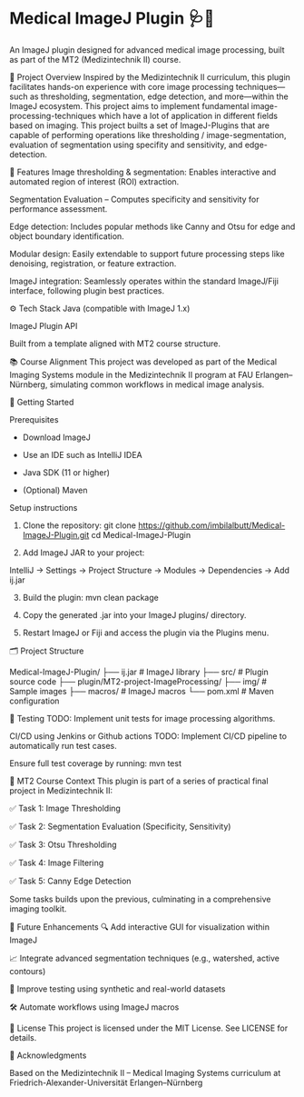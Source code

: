# Medical ImageJ Plugin 🩺🔬
An ImageJ plugin designed for advanced medical image processing, built as part of the MT2 (Medizintechnik II) course.

🎯 Project Overview
Inspired by the Medizintechnik II curriculum, this plugin facilitates hands-on experience with core image processing techniques—such as thresholding, segmentation, edge detection, and more—within the ImageJ ecosystem. This project aims to implement fundamental image-processing-techniques which have a lot of application in different fields based on imaging. This project builts a set of ImageJ-Plugins that are capable of performing operations like thresholding / image-segmentation, evaluation of segmentation using specifity and sensitivity, and edge-detection.


🧩 Features
Image thresholding & segmentation: Enables interactive and automated region of interest (ROI) extraction.

Segmentation Evaluation – Computes specificity and sensitivity for performance assessment.

Edge detection: Includes popular methods like Canny and Otsu for edge and object boundary identification.

Modular design: Easily extendable to support future processing steps like denoising, registration, or feature extraction.

ImageJ integration: Seamlessly operates within the standard ImageJ/Fiji interface, following plugin best practices.

⚙️ Tech Stack
Java (compatible with ImageJ 1.x)

ImageJ Plugin API

Built from a template aligned with MT2 course structure.

📚 Course Alignment
This project was developed as part of the Medical Imaging Systems module in the Medizintechnik II program at FAU Erlangen–Nürnberg, simulating common workflows in medical image analysis.


🔧 Getting Started

Prerequisites

- Download ImageJ

- Use an IDE such as IntelliJ IDEA

- Java SDK (11 or higher)

- (Optional) Maven



Setup instructions

1. Clone the repository:
git clone https://github.com/imbilalbutt/Medical-ImageJ-Plugin.git
cd Medical-ImageJ-Plugin

2. Add ImageJ JAR to your project:

IntelliJ → Settings → Project Structure → Modules → Dependencies → Add ij.jar

3. Build the plugin:
mvn clean package

4. Copy the generated .jar into your ImageJ plugins/ directory.

5. Restart ImageJ or Fiji and access the plugin via the Plugins menu.




🗂 Project Structure

Medical-ImageJ-Plugin/
├── ij.jar                      # ImageJ library
├── src/                        # Plugin source code
├── plugin/MT2-project-ImageProcessing/
├── img/                        # Sample images
├── macros/                     # ImageJ macros
└── pom.xml                     # Maven configuration


🧪 Testing
TODO: Implement unit tests for image processing algorithms.

CI/CD using Jenkins or Github actions
TODO: Implement CI/CD pipeline to automatically run test cases.

Ensure full test coverage by running:
mvn test

📄 MT2 Course Context
This plugin is part of a series of practical final project in Medizintechnik II:

✅ Task 1: Image Thresholding

✅ Task 2: Segmentation Evaluation (Specificity, Sensitivity)

✅ Task 3: Otsu Thresholding

✅ Task 4: Image Filtering

✅ Task 5: Canny Edge Detection


Some tasks builds upon the previous, culminating in a comprehensive imaging toolkit.

📌 Future Enhancements
🔍 Add interactive GUI for visualization within ImageJ

📈 Integrate advanced segmentation techniques (e.g., watershed, active contours)

🧪 Improve testing using synthetic and real-world datasets

🛠 Automate workflows using ImageJ macros

📜 License
This project is licensed under the MIT License. See LICENSE for details.


🙏 Acknowledgments

Based on the Medizintechnik II – Medical Imaging Systems curriculum at
Friedrich-Alexander-Universität Erlangen–Nürnberg
